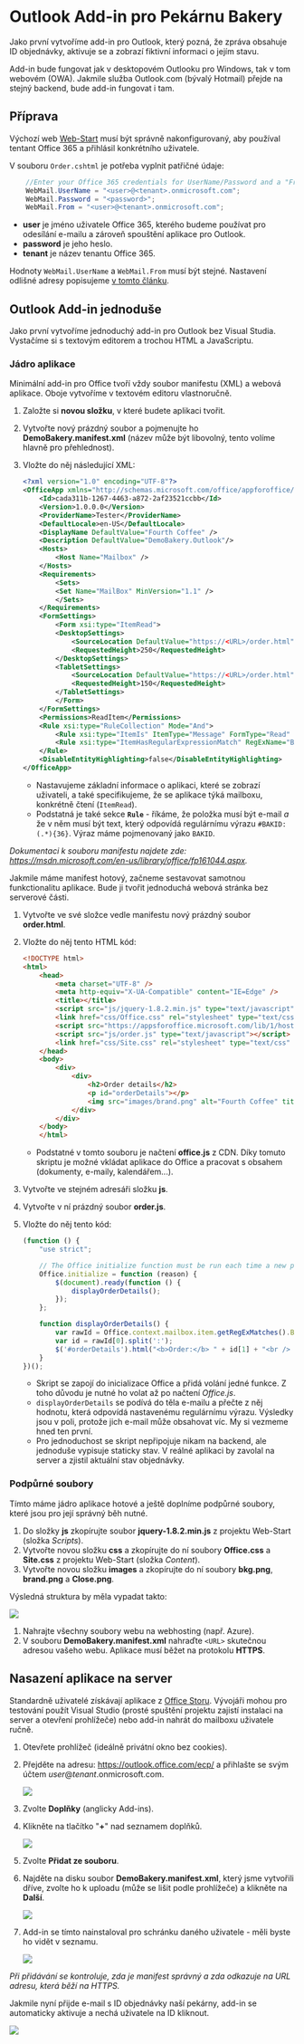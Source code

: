 # Outlook Add-in pro Pekárnu Bakery
Jako první vytvoříme add-in pro Outlook, který pozná, že zpráva obsahuje ID objednávky, aktivuje se a zobrazí fiktivní informaci o jejím stavu.

Add-in bude fungovat jak v desktopovém Outlooku pro Windows, tak v tom webovém (OWA). Jakmile služba Outlook.com (bývalý Hotmail) přejde na stejný backend, bude add-in fungovat i tam.

## Příprava
Výchozí web [Web-Start](../Web-Start) musí být správně nakonfigurovaný, aby používal tentant Office 365 a přihlásil konkrétního uživatele.

V souboru `Order.cshtml` je potřeba vyplnit patřičné údaje:

```csharp
	//Enter your Office 365 credentials for UserName/Password and a "From" address for the e-mail
	WebMail.UserName = "<user>@<tenant>.onmicrosoft.com";
	WebMail.Password = "<password>";
	WebMail.From = "<user>@<tenant>.onmicrosoft.com";
```

* **user** je jméno uživatele Office 365, kterého budeme používat pro odesílání e-mailu a zároveň spouštění aplikace pro Outlook.
* **password** je jeho heslo.
* **tenant** je název tenantu Office 365.

Hodnoty `WebMail.UserName` a `WebMail.From` musí být stejné. Nastavení odlišné adresy popisujeme [v tomto článku](http://blogs.msdn.com/b/vyvojari/archive/2014/11/04/jak-pouzit-office-365-pro-posilani-e-mailu.aspx).

## Outlook Add-in jednoduše
Jako první vytvoříme jednoduchý add-in pro Outlook bez Visual Studia. Vystačíme si s textovým editorem a trochou HTML a JavaScriptu.

### Jádro aplikace
Minimální add-in pro Office tvoří vždy soubor manifestu (XML) a webová aplikace. Oboje vytvoříme v textovém editoru vlastnoručně.

1. Založte si **novou složku**, v které budete aplikaci tvořit.
1. Vytvořte nový prázdný soubor a pojmenujte ho **DemoBakery.manifest.xml** (název může být libovolný, tento volíme hlavně pro přehlednost).
1. Vložte do něj následující XML:

	```xml
	<?xml version="1.0" encoding="UTF-8"?>
	<OfficeApp xmlns="http://schemas.microsoft.com/office/appforoffice/1.1" xmlns:xsi="http://www.w3.org/2001/XMLSchema-instance" xsi:type="MailApp">
		<Id>cada311b-1267-4463-a872-2af23521ccbb</Id>
		<Version>1.0.0.0</Version>
		<ProviderName>Tester</ProviderName>
		<DefaultLocale>en-US</DefaultLocale>
		<DisplayName DefaultValue="Fourth Coffee" />
		<Description DefaultValue="DemoBakery.Outlook"/>
		<Hosts>
			<Host Name="Mailbox" />
		</Hosts>
		<Requirements>
			<Sets>
			<Set Name="MailBox" MinVersion="1.1" />
			</Sets>
		</Requirements>
		<FormSettings>
			<Form xsi:type="ItemRead">
			<DesktopSettings>
				<SourceLocation DefaultValue="https://<URL>/order.html"/>
				<RequestedHeight>250</RequestedHeight>
			</DesktopSettings>
			<TabletSettings>
				<SourceLocation DefaultValue="https://<URL>/order.html" />
				<RequestedHeight>150</RequestedHeight>
			</TabletSettings>
			</Form>
		</FormSettings>
		<Permissions>ReadItem</Permissions>
		<Rule xsi:type="RuleCollection" Mode="And">
			<Rule xsi:type="ItemIs" ItemType="Message" FormType="Read" />
			<Rule xsi:type="ItemHasRegularExpressionMatch" RegExName="BAKID" RegExValue="#BAKID:(.*){36}" PropertyName="BodyAsPlaintext" />
		</Rule>
		<DisableEntityHighlighting>false</DisableEntityHighlighting>
	</OfficeApp>
	```
	
	* Nastavujeme základní informace o aplikaci, které se zobrazí uživateli, a také specifikujeme, že se aplikace týká mailboxu, konkrétně čtení (`ItemRead`).
	* Podstatná je také sekce **`Rule`** - říkáme, že položka musí být e-mail *a* že v něm musí být text, který odpovídá regulárnímu výrazu `#BAKID:(.*){36}`. Výraz máme pojmenovaný jako `BAKID`.

*Dokumentaci k souboru manifestu najdete zde: https://msdn.microsoft.com/en-us/library/office/fp161044.aspx.*

Jakmile máme manifest hotový, začneme sestavovat samotnou funkctionalitu aplikace. Bude ji tvořit jednoduchá webová stránka bez serverové části.

1. Vytvořte ve své složce vedle manifestu nový prázdný soubor **order.html**.
1. Vložte do něj tento HTML kód:
	
	```html
	<!DOCTYPE html>
	<html>
		<head>
			<meta charset="UTF-8" />
			<meta http-equiv="X-UA-Compatible" content="IE=Edge" />
			<title></title>
			<script src="js/jquery-1.8.2.min.js" type="text/javascript"></script>
			<link href="css/Office.css" rel="stylesheet" type="text/css" />
			<script src="https://appsforoffice.microsoft.com/lib/1/hosted/office.js" type="text/javascript"></script>
			<script src="js/order.js" type="text/javascript"></script>
			<link href="css/Site.css" rel="stylesheet" type="text/css" />
		</head>
		<body>
			<div>
				<div>
					<h2>Order details</h2>
					<p id="orderDetails"></p>
					<img src="images/brand.png" alt="Fourth Coffee" title="Fourth Coffee" />
				</div>
			</div>
		</body>
		</html>
	```
	
	* Podstatné v tomto souboru je načtení **office.js** z CDN. Díky tomuto skriptu je možné vkládat aplikace do Office a pracovat s obsahem (dokumenty, e-maily, kalendářem...).

1. Vytvořte ve stejném adresáři složku **js**.
1. Vytvořte v ní prázdný soubor **order.js**.
1. Vložte do něj tento kód:
	
	```js
	(function () {
		"use strict";
	
		// The Office initialize function must be run each time a new page is loaded
		Office.initialize = function (reason) {
			$(document).ready(function () {
				displayOrderDetails();
			});
		};
	
		function displayOrderDetails() {
			var rawId = Office.context.mailbox.item.getRegExMatches().BAKID;
			var id = rawId[0].split(':');
			$('#orderDetails').html("<b>Order:</b> " + id[1] + "<br /> <b>Status:</b> Processing at coffee shop.");
		}
	})();
	```
	
	* Skript se zapojí do inicializace Office a přidá volání jedné funkce. Z toho důvodu je nutné ho volat až po načtení *Office.js*.
	* `displayOrderDetails` se podívá do těla e-mailu a přečte z něj hodnotu, která odpovídá nastavenému regulárnímu výrazu. Výsledky jsou v poli, protože jich e-mail může obsahovat víc. My si vezmeme hned ten první.
	* Pro jednoduchost se skript nepřipojuje nikam na backend, ale jednoduše vypisuje staticky stav. V reálné aplikaci by zavolal na server a zjistil aktuální stav objednávky.

### Podpůrné soubory
Tímto máme jádro aplikace hotové a ještě doplníme podpůrné soubory, které jsou pro její správný běh nutné.

1. Do složky **js** zkopírujte soubor **jquery-1.8.2.min.js** z projektu Web-Start (složka *Scripts*).
1. Vytvořte novou složku **css** a zkopírujte do ní soubory **Office.css** a **Site.css** z projektu Web-Start (složka *Content*).
1. Vytvořte novou složku **images** a zkopírujte do ní soubory **bkg.png**, **brand.png** a **Close.png**.

Výsledná struktura by měla vypadat takto:

![](Images/struktura.png)

1. Nahrajte všechny soubory webu na webhosting (např. Azure).
1. V souboru **DemoBakery.manifest.xml** nahraďte `<URL>` skutečnou adresou vašeho webu. Aplikace musí běžet na protokolu **HTTPS**.

## Nasazení aplikace na server
Standardně uživatelé získávají aplikace z [Office Storu](https://store.office.com). Vývojáři mohou pro testování použít Visual Studio (prosté spuštění projektu zajistí instalaci na server a otevření prohlížeče) nebo add-in nahrát do mailboxu uživatele ručně.

1. Otevřete prohlížeč (ideálně privátní okno bez cookies).
1. Přejděte na adresu: https://outlook.office.com/ecp/ a přihlašte se svým účtem *user*@*tenant*.onmicrosoft.com.

	![](Images/outlook-sideload1.png)

1. Zvolte **Doplňky** (anglicky Add-ins).
1. Klikněte na tlačítko "**+**" nad seznamem doplňků.

	![](Images/outlook-sideload2.png)

1. Zvolte **Přidat ze souboru**.
1. Najděte na disku soubor **DemoBakery.manifest.xml**, který jsme vytvořili dříve, zvolte ho k uploadu (může se lišit podle prohlížeče) a klikněte na **Další**.

	![](Images/outlook-sideload3.png)
	
1. Add-in se tímto nainstaloval pro schránku daného uživatele - měli byste ho vidět v seznamu.

	![](Images/outlook-sideload4.png)
	
*Při přidávání se kontroluje, zda je manifest správný a zda odkazuje na URL adresu, která běží na HTTPS.*

Jakmile nyní přijde e-mail s ID objednávky naší pekárny, add-in se automaticky aktivuje a nechá uživatele na ID kliknout.

![](Images/outlook-sideload5.png)

